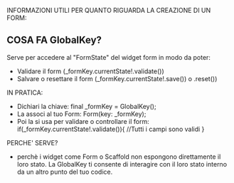 INFORMAZIONI UTILI PER QUANTO RIGUARDA LA CREAZIONE DI UN FORM:

## COSA FA GlobalKey<FormState>?
Serve per accedere al "FormState" del widget form in modo da poter:
  - Validare il form (_formKey.currentState!.validate())
  - Salvare o resettare il form (_formKey.currentState!.save()) o .reset())

IN PRATICA:
- Dichiari la chiave: final _formKey = GlobalKey<FormState>();
- La associ al tuo Form: Form(key: _formKey);
- Poi la si usa per validare o controllare il form: if(_formKey.currentState!.validate()){ //Tutti i campi sono validi }

PERCHE' SERVE?
 - perchè i widget come Form o Scaffold non espongono direttamente il loro stato. La  GlobalKey
ti consente di interagire con il loro stato interno da un altro punto del tuo codice.

